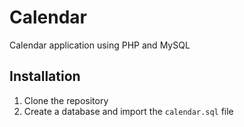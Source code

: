 # Calendar
Calendar application using PHP and MySQL

## Installation
1. Clone the repository
2. Create a database and import the `calendar.sql` file
